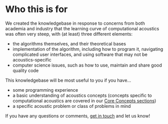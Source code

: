 # Who this is for

We created the knowledgebase in response to concerns from both academia and industry that the learning curve of computational acoustics was often very steep, with (at least) three different elements:

* the algorithms themselves, and their theoretical bases
* implementation of the algorithm, including how to program it, navigating complicated user interfaces, and using software that may not be acoustics-specific
* computer science issues, such as how to use, maintain and share good quality code

This knowledgebase will be most useful to you if you have...

* some programming experience 
* a basic understanding of acoustics concepts (concepts specific to computational acoustics are covered in our [Core Concepts sections](../core-concepts/core-concepts-main))
* a specific acoustic problem or class of problems in mind

If you have any questions or comments, [get in touch](../community/discussion) and let us know!